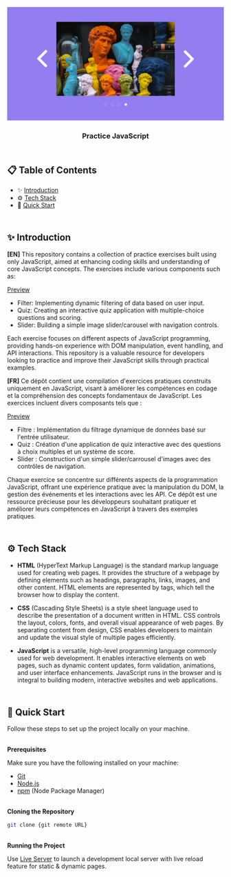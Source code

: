 <div align="center">
      <img src="design/Slider.png" alt="Project Banner">
    </a>
  <h3 align="center">Practice JavaScript</h3>
</div>

##  <br /> 📋 <a name="table">Table of Contents</a>

- ✨ [Introduction](#introduction)
- ⚙️ [Tech Stack](#tech-stack)
- 🚀 [Quick Start](#quick-start)

##  <br /> <a name="introduction">✨ Introduction</a>

**[EN]** This repository contains a collection of practice exercises built using only JavaScript, aimed at enhancing coding skills and understanding of core JavaScript concepts. The exercises include various components such as:

[Preview](/design)
- Filter: Implementing dynamic filtering of data based on user input.
- Quiz: Creating an interactive quiz application with multiple-choice questions and scoring.
- Slider: Building a simple image slider/carousel with navigation controls.

Each exercise focuses on different aspects of JavaScript programming, providing hands-on experience with DOM manipulation, event handling, and API interactions. This repository is a valuable resource for developers looking to practice and improve their JavaScript skills through practical examples.

**[FR]** Ce dépôt contient une compilation d'exercices pratiques construits uniquement en JavaScript, visant à améliorer les compétences en codage et la compréhension des concepts fondamentaux de JavaScript. Les exercices incluent divers composants tels que :

[Preview](/design)
- Filtre : Implémentation du filtrage dynamique de données basé sur l'entrée utilisateur.
- Quiz : Création d'une application de quiz interactive avec des questions à choix multiples et un système de score.
- Slider : Construction d'un simple slider/carrousel d'images avec des contrôles de navigation.

Chaque exercice se concentre sur différents aspects de la programmation JavaScript, offrant une expérience pratique avec la manipulation du DOM, la gestion des événements et les interactions avec les API. Ce dépôt est une ressource précieuse pour les développeurs souhaitant pratiquer et améliorer leurs compétences en JavaScript à travers des exemples pratiques.

##  <br /> <a name="tech-stack">⚙️ Tech Stack</a>

- **HTML** (HyperText Markup Language) is the standard markup language used for creating web pages. It provides the structure of a webpage by defining elements such as headings, paragraphs, links, images, and other content. HTML elements are represented by tags, which tell the browser how to display the content.

- **CSS** (Cascading Style Sheets) is a style sheet language used to describe the presentation of a document written in HTML. CSS controls the layout, colors, fonts, and overall visual appearance of web pages. By separating content from design, CSS enables developers to maintain and update the visual style of multiple pages efficiently.
  
- **JavaScript** is a versatile, high-level programming language commonly used for web development. It enables interactive elements on web pages, such as dynamic content updates, form validation, animations, and user interface enhancements. JavaScript runs in the browser and is integral to building modern, interactive websites and web applications.

## <br /> <a name="quick-start">🚀 Quick Start</a>

Follow these steps to set up the project locally on your machine.

<br/>**Prerequisites**

Make sure you have the following installed on your machine:

- [Git](https://git-scm.com/)
- [Node.js](https://nodejs.org/en)
- [npm](https://www.npmjs.com/) (Node Package Manager)

<br/>**Cloning the Repository**

```bash
git clone {git remote URL}
```

<br/>**Running the Project**

Use [Live Server](https://marketplace.visualstudio.com/items?itemName=ritwickdey.LiveServer)
to launch a development local server with live reload feature for static & dynamic pages.